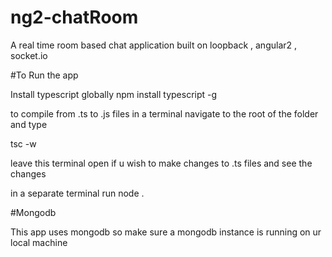 # ng2-chatRoom


A real time room based chat application built on loopback , angular2 , socket.io

#To Run the app

Install typescript globally 
	npm install typescript -g

to compile from .ts to .js files in a terminal navigate to the root of the folder and type

tsc -w

leave this terminal open if u wish to make changes to .ts files and see the changes

in a separate terminal run node .

#Mongodb

This app uses mongodb so make sure a mongodb instance is running on ur local machine 